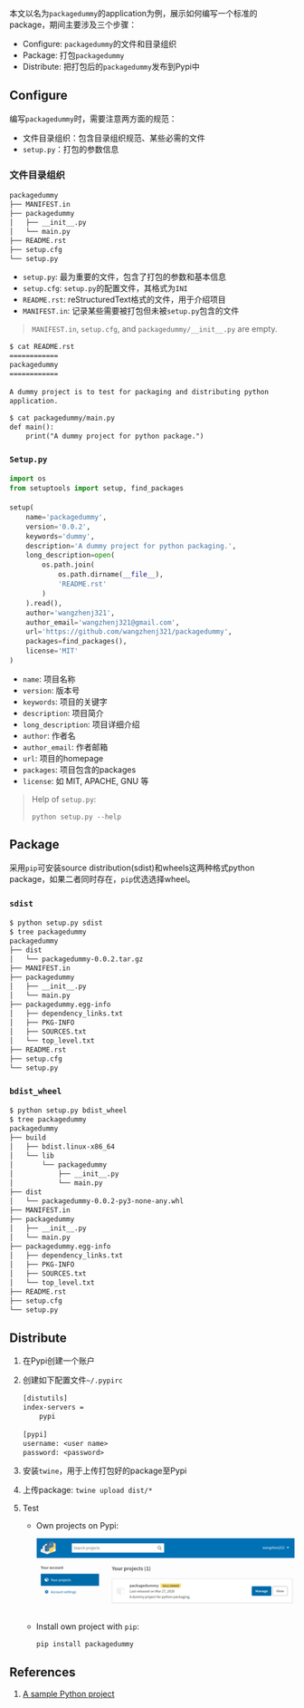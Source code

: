本文以名为`packagedummy`的application为例，展示如何编写一个标准的package，期间主要涉及三个步骤：

- Configure: `packagedummy`的文件和目录组织
- Package: 打包`packagedummy`
- Distribute: 把打包后的`packagedummy`发布到Pypi中

## Configure

编写`packagedummy`时，需要注意两方面的规范：

- 文件目录组织：包含目录组织规范、某些必需的文件
- `setup.py`：打包的参数信息

### 文件目录组织

```
packagedummy
├── MANIFEST.in
├── packagedummy
│   ├── __init__.py
│   └── main.py
├── README.rst
├── setup.cfg
└── setup.py
```

- `setup.py`: 最为重要的文件，包含了打包的参数和基本信息
- `setup.cfg`: `setup.py`的配置文件，其格式为`INI`
- `README.rst`: reStructuredText格式的文件，用于介绍项目
- `MANIFEST.in`: 记录某些需要被打包但未被`setup.py`包含的文件

> `MANIFEST.in`, `setup.cfg`, and `packagedummy/__init__.py` are empty.

```
$ cat README.rst                 
============
packagedummy
============

A dummy project is to test for packaging and distributing python application.
```

```
$ cat packagedummy/main.py          
def main():
    print("A dummy project for python package.")
```

### `Setup.py`

```python
import os
from setuptools import setup, find_packages

setup(
    name='packagedummy',
    version='0.0.2',
    keywords='dummy',
    description='A dummy project for python packaging.',
    long_description=open(
        os.path.join(
            os.path.dirname(__file__),
            'README.rst'
        )
    ).read(),
    author='wangzhenj321',
    author_email='wangzhenj321@gmail.com',
    url='https://github.com/wangzhenj321/packagedummy',
    packages=find_packages(),
    license='MIT'
)
```

- `name`: 项目名称
- `version`: 版本号
- `keywords`: 项目的关键字
- `description`: 项目简介
- `long_description`: 项目详细介绍
- `author`: 作者名
- `author_email`: 作者邮箱
- `url`: 项目的homepage
- `packages`: 项目包含的packages
- `license`: 如 MIT, APACHE, GNU 等

> Help of `setup.py`:
> 
> ```
> python setup.py --help
> ```

## Package

采用`pip`可安装source distribution(sdist)和wheels这两种格式python package，如果二者同时存在，`pip`优选选择wheel。

### `sdist`

```
$ python setup.py sdist
$ tree packagedummy
packagedummy
├── dist
│   └── packagedummy-0.0.2.tar.gz
├── MANIFEST.in
├── packagedummy
│   ├── __init__.py
│   └── main.py
├── packagedummy.egg-info
│   ├── dependency_links.txt
│   ├── PKG-INFO
│   ├── SOURCES.txt
│   └── top_level.txt
├── README.rst
├── setup.cfg
└── setup.py
```

### `bdist_wheel`

```
$ python setup.py bdist_wheel
$ tree packagedummy
packagedummy
├── build
│   ├── bdist.linux-x86_64
│   └── lib
│       └── packagedummy
│           ├── __init__.py
│           └── main.py
├── dist
│   └── packagedummy-0.0.2-py3-none-any.whl
├── MANIFEST.in
├── packagedummy
│   ├── __init__.py
│   └── main.py
├── packagedummy.egg-info
│   ├── dependency_links.txt
│   ├── PKG-INFO
│   ├── SOURCES.txt
│   └── top_level.txt
├── README.rst
├── setup.cfg
└── setup.py
```

## Distribute

1. 在Pypi创建一个账户

2. 创建如下配置文件`~/.pypirc`

    ```
    [distutils]
    index-servers =
        pypi
    
    [pypi]
    username: <user name>
    password: <password>
    ```

3. 安装`twine`，用于上传打包好的package至Pypi

4. 上传package: `twine upload dist/*`

5. Test

   - Own projects on Pypi:
   
       <img src="../img/projects_on_pypi.png">
   
   - Install own project with `pip`:
   
       ```
       pip install packagedummy
       ```

## References

1. [A sample Python project](https://github.com/pypa/sampleproject)
